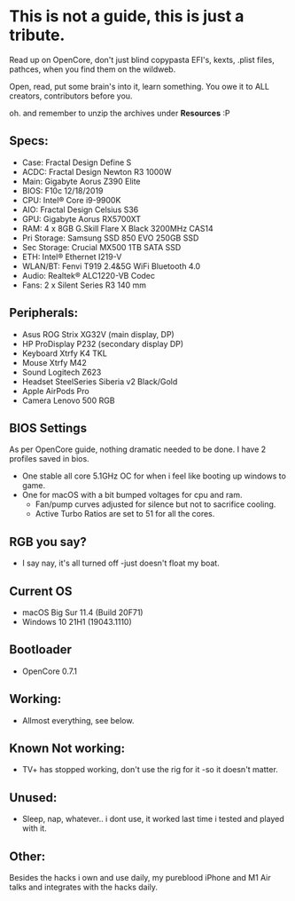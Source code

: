 # This is not a guide, this is just a tribute.
Read up on OpenCore, don't just blind copypasta EFI's, kexts, .plist files, pathces,
when you find them on the wildweb.

Open, read, put some brain's into it, learn something. You owe it to ALL creators, contributors before you.

oh. and remember to unzip the archives under **Resources** :P


## Specs:
- Case: Fractal Design Define S
- ACDC: Fractal Design Newton R3 1000W
- Main: Gigabyte Aorus Z390 Elite
- BIOS: F10c 12/18/2019
- CPU: Intel® Core i9-9900K
- AIO: Fractal Design Celsius S36
- GPU: Gigabyte Aorus RX5700XT
- RAM: 4 x 8GB G.Skill Flare X Black 3200MHz CAS14
- Pri Storage: Samsung SSD 850 EVO 250GB SSD
- Sec Storage: Crucial MX500 1TB SATA SSD
- ETH: Intel® Ethernet I219-V 
- WLAN/BT: Fenvi T919 2.4&5G WiFi Bluetooth 4.0
- Audio: Realtek® ALC1220-VB Codec
- Fans: 2 x Silent Series R3 140 mm

## Peripherals:
- Asus ROG Strix XG32V (main display, DP)
- HP ProDisplay P232 (secondary display DP)
- Keyboard Xtrfy K4 TKL
- Mouse Xtrfy M42
- Sound Logitech Z623
- Headset SteelSeries Siberia v2 Black/Gold
- Apple AirPods Pro
- Camera Lenovo 500 RGB

## BIOS Settings
As per OpenCore guide, nothing dramatic needed to be done.
I have 2 profiles saved in bios.
- One stable all core 5.1GHz OC for when i feel like booting up windows to game.
- One for macOS with a bit bumped voltages for cpu and ram.
  - Fan/pump curves adjusted for silence but not to sacrifice cooling.
  - Active Turbo Ratios are set to 51 for all the cores.

## RGB you say?
- I say nay, it's all turned off -just doesn't float my boat.

## Current OS
- macOS Big Sur 11.4 (Build 20F71)
- Windows 10 21H1 (19043.1110)

## Bootloader
- OpenCore 0.7.1

## Working:
- Allmost everything, see below.

## Known Not working:
- TV+ has stopped working, don't use the rig for it -so it doesn't matter.

## Unused:
- Sleep, nap, whatever.. i dont use, it worked last time i tested and played with it.

## Other:
Besides the hacks i own and use daily, my pureblood iPhone and M1 Air talks and integrates with the hacks daily.
